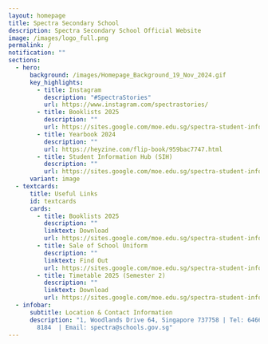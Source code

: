 ```yaml
---
layout: homepage
title: Spectra Secondary School
description: Spectra Secondary School Official Website
image: /images/logo_full.png
permalink: /
notification: ""
sections:
  - hero:
      background: /images/Homepage_Background_19_Nov_2024.gif
      key_highlights:
        - title: Instagram
          description: "#SpectraStories"
          url: https://www.instagram.com/spectrastories/
        - title: Booklists 2025
          description: ""
          url: https://sites.google.com/moe.edu.sg/spectra-student-info-hub/others/booklists
        - title: Yearbook 2024
          description: ""
          url: https://heyzine.com/flip-book/959bac7747.html
        - title: Student Information Hub (SIH)
          description: ""
          url: https://sites.google.com/moe.edu.sg/spectra-student-info-hub/home
      variant: image
  - textcards:
      title: Useful Links
      id: textcards
      cards:
        - title: Booklists 2025
          description: ""
          linktext: Download
          url: https://sites.google.com/moe.edu.sg/spectra-student-info-hub/others/booklists
        - title: Sale of School Uniform
          description: ""
          linktext: Find Out
          url: https://sites.google.com/moe.edu.sg/spectra-student-info-hub/others/uniform?authuser=0
        - title: Timetable 2025 (Semester 2)
          description: ""
          linktext: Download
          url: https://sites.google.com/moe.edu.sg/spectra-student-info-hub/timetable
  - infobar:
      subtitle: Location & Contact Information
      description: "1, Woodlands Drive 64, Singapore 737758 | Tel: 6466 0775 | 6805
        8184  | Email: spectra@schools.gov.sg"
---
```


